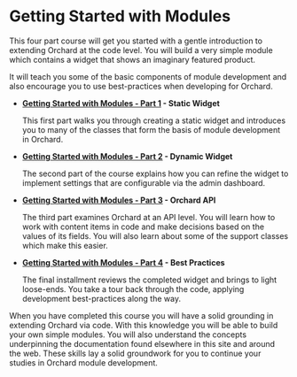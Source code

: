Getting Started with Modules
============================
This four part course will get you started with a gentle introduction to extending Orchard at the code level. You will build a very simple module which contains a widget that shows an imaginary featured product. 

It will teach you some of the basic components of module development and also encourage you to use best-practices when developing for Orchard.

  - **[Getting Started with Modules - Part 1](Getting-Started-with-Modules-Part-1) - Static Widget** 
    
    This first part walks you through creating a static widget and introduces you to many of the classes that form the basis of module development in Orchard.

  - **[Getting Started with Modules - Part 2](Getting-Started-with-Modules-Part-2) - Dynamic Widget**
  
    The second part of the course explains how you can refine the widget to implement settings that are configurable via the admin dashboard.
    
  - **[Getting Started with Modules - Part 3](Getting-Started-with-Modules-Part-3) - Orchard API**
    
    The third part examines Orchard at an API level. You will learn how to work with content items in code and make decisions based on the values of its fields. You will also learn about some of the support classes which make this easier. 
  
  - **[Getting Started with Modules - Part 4](Getting-Started-with-Modules-Part-4) - Best Practices**
  
    The final installment reviews the completed widget and brings to light loose-ends. You take a tour back through the code, applying development best-practices along the way.

When you have completed this course you will have a solid grounding in extending Orchard via code. With this knowledge you will be able to build your own simple modules. You will also understand the concepts underpinning the documentation found elsewhere in this site and around the web. These skills lay a solid groundwork for you to continue your studies in Orchard module development.